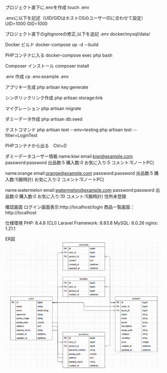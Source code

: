 

プロジェクト直下に.envを作成
touch .env

.envに以下を記述（UID/GIDはホストOSのユーザーIDに合わせて設定）
UID=1000
GID=1000

プロジェクト直下のgitignoreの修正,以下を追記
.env
docker/mysql/data/

Docker ビルド 
docker-compose up -d --build

PHPコンテナに入る 
docker-compose exec php bash

Composer インストール 
composer install

.env 作成 
cp .env.example .env

アプリキー生成 
php artisan key:generate

シンボリックリンク作成
php artisan storage:link

マイグレーション
php artisan migrate

ダミーデータ作成
php artisan db:seed

テストコマンド
php artisan test --env=testing
php artisan test --filter=LoginTest

PHPコンテナから出る　Ctrl+D

ダミーデータユーザー情報
name:kiwi
email:kiwi@example.com
password:password
出品数:5
購入数:0
お気に入り:5
コメント:1(ノートPC)

name:orange
email:orange@example.com
password:password
出品数:5
購入数:1(腕時計)
お気に入り:2
コメント:1(ノートPC)

name:watermelon
email:watermelon@example.com
password:password
出品数:0
購入数:0
お気に入り:10
コメント:1(腕時計)
住所未登録

確認画面
ログイン画面表示:http://localhost/login
商品一覧画面：http://localhost

仕様環境
PHP: 8.4.8 (CLI)
Laravel Framework: 8.83.8 
MySQL: 8.0.26
nginx: 1.21.1

ER図
![alt text](模擬案件1ER図.png)